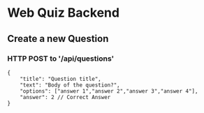 # Web Quiz Backend

## Create a new Question
### HTTP POST to '/api/questions'
    {
        "title": "Question title",
        "text": "Body of the question?",
        "options": ["answer 1","answer 2","answer 3","answer 4"],
        "answer": 2 // Correct Answer
    }
